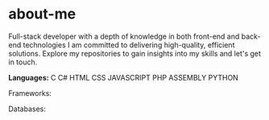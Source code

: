 # about-me
Full-stack developer with a depth of knowledge in both front-end and back-end technologies
I am committed to delivering high-quality, efficient solutions. Explore my repositories to gain insights into my skills and let's get in touch.

<b>Languages:</b>
C
C#
HTML
CSS
JAVASCRIPT
PHP
ASSEMBLY
PYTHON

Frameworks:

Databases:

